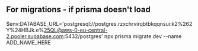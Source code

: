 ## For migrations - if prisma doesn't load

$env:DATABASE_URL='postgresql://postgres.rzxchrvirqbtbkqqnsui:k2%262Y%24HBJk.e%25QL@aws-0-eu-central-2.pooler.supabase.com:5432/postgres'
npx prisma migrate dev --name ADD_NAME_HERE
